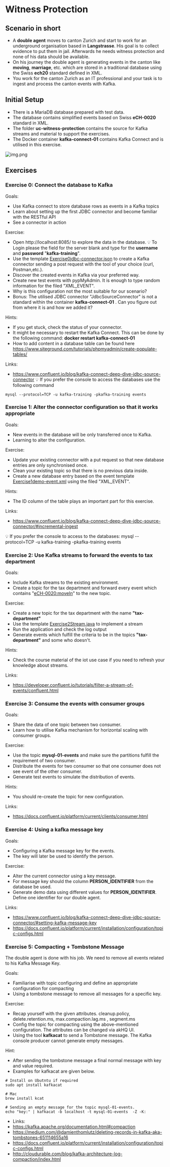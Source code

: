 # Witness Protection

## Scenario in short
* A **double agent** moves to canton Zurich and start to work for an underground organisation based in **Langstrasse**. His goal is to collect evidence to put them in jail. Afterwards he needs witness protection and none of his data should be available.
* On his journey the double agent is generating events in the canton like **moving**, **marriage**, etc. which are stored in a traditional database using the Swiss **ech20** standard defined in XML.
* You work for the canton Zurich as an IT professional and your task is to ingest and process the canton events with Kafka. 

## Initial Setup
* There is a MariaDB database prepared with test data.
* The database contains simplified events based on Swiss **eCH-0020** standard in XML.
* The folder **uc-witness-protection** contains the source for Kafka streams and material to support the exercises.
* The Docker container **kafka-connect-01** contains Kafka Connect and is utilised in this exercise.

![img.png](img/uc-wp-1.JPG)

## Exercises

### Exercise 0: Connect the database to Kafka

Goals:

* Use Kafka connect to store database rows as events in a Kafka topics
* Learn about setting up the first JDBC connector and become familiar with the RESTful API
* See a connector in action

Exercise:

* Open http://localhost:8085/ to explore the data in the database.
 💡 To Login please  the field for the server blank and type for the **username** and **password** "**kafka-training**".
* Use the template [Exercise0jdbc-connector.json](/uc-witness-protection/connectors/Exercise0jdbc-connector.json) to create a Kafka connector sending a post request with the tool of your choice (curl, Postman,etc.).
* Discover the created events in Kafka via your preferred way.
* Create new test events with pypMyAdmin. It is enough to type random information for the filed "XML_EVENT".
* Why is this configuration not the most suitable for our scenario?
* Bonus: The utilised JDBC connector "JdbcSourceConnector" is not a standard within the container **kafka-connect-01** . Can you figure out from where it is and how we added it?

Hints:

* If you get stuck, check the status of your connector. 
* It might be necessary to restart the Kafka Connect. This can be done by the following command: **docker restart kafka-connect-01**
* How to add content in a database table can be found here https://www.siteground.com/tutorials/phpmyadmin/create-populate-tables/

Links:

* https://www.confluent.io/blog/kafka-connect-deep-dive-jdbc-source-connector
💡 If you prefer the console to access the databases use the following command
```
mysql --protocol=TCP -u kafka-training -pkafka-training events
```

### Exercise 1: Alter the connector configuration so that it works appropriate

Goals:

* New events in the database will be only transferred once to Kafka.
* Learning to alter the configuration.

Exercise:

* Update your existing connector with a put request so that new database entries are only synchronised once.
* Clean your existing topic so that there is no previous data inside.
* Create a new database entry based on the event template [Exercise1demo-event.xml](/uc-witness-protection/connectors/Exercise1demo-event.xml) using the filed "XML_EVENT".

Hints:

* The ID column of the table plays an important part for this exercise.

Links:

* https://www.confluent.io/blog/kafka-connect-deep-dive-jdbc-source-connector/#incremental-ingest

💡 If you prefer the console to access to the databases: mysql --protocol=TCP -u kafka-training -pkafka-training events


### Exercise 2: Use Kafka streams to forward the events to tax department

Goals:
* Include Kafka streams to the existing environment.
* Create a topic for the tax department and forward every event which contains "<eCH-0020:moveIn>" to the new topic.

Exercise:

* Create a new topic for the tax department with the name **"tax-department"**
* Use the template [Exercise2Stream.java](uc-witness-protection/kafka-stream/src/main/java/com/zuehlke/training/kafka/witnessprotection/broker/stream/Exercise2Stream.java) to implement a stream
* Run the application and check the log output
* Generate events which fulfill the criteria to be in the topics **"tax-department"** and some who doesn't.

Hints:

* Check the course material of the iot use case if you need to refresh your knowledge about streams.

Links:
* https://developer.confluent.io/tutorials/filter-a-stream-of-events/confluent.html


### Exercise 3: Consume the events with consumer groups

Goals:

* Share the data of one topic between two consumer.
* Learn how to utilise Kafka mechanism for horizontal scaling with consumer groups.

Exercise:

* Use the topic **mysql-01-events** and make sure the partitions fulfill the requirement of two consumer. 
* Distribute the events for two consumer so that one consumer does not see event of the other consumer.
* Generate test events to simulate the distribution of events.

Hints:
* You should  re-create the topic for new configuration.

Links:
* https://docs.confluent.io/platform/current/clients/consumer.html

### Exercise 4: Using a kafka message key
Goals:
* Configuring a Kafka message key for the events.
* The key will later be used to identify the person. 

Exercise:
* Alter the current connector using a key message.
* For message key should the column **PERSON_IDENTIFIER** from the database be used.
* Generate demo data using different values for **PERSON_IDENTIFIER**. Define one identifier for our double agent.

Links:
* https://www.confluent.io/blog/kafka-connect-deep-dive-jdbc-source-connector/#setting-kafka-message-key
* https://docs.confluent.io/platform/current/installation/configuration/topic-configs.html

### Exercise 5: Compacting + Tombstone Message
The double agent is done with his job. We need to remove all events related to his Kafka Message Key.

Goals:
* Familiarise with topic configuring and define an appropriate configuration for compacting 
* Using a tombstone message to remove all messages for a specific key.

Exercise:
* Recap yourself with the given attributes. cleanup.policy, delete.retention.ms, max.compaction.lag.ms , segment.ms 
* Config the topic for compacting using the above-mentioned configuration. The attributes can be changed via akHQ UI. 
* Using the tool **kafkacat** to send a Tombstone message. The Kafka console producer cannot generate empty messages.

Hint:
* After sending the tombstone message a final normal message with key and value required.
* Examples for kafkacat are given below.

```
# Install on Ubutntu if required
sudo apt install kafkacat

# Mac
brew install kcat

# Sending an empty message for the topic mysql-01-events.
echo "key:" | kafkacat -b localhost -t mysql-01-events  -Z -K:
```

* Links:
* https://kafka.apache.org/documentation.html#compaction
* https://medium.com/@damienthomlutz/deleting-records-in-kafka-aka-tombstones-651114655a16
* https://docs.confluent.io/platform/current/installation/configuration/topic-configs.html
* http://cloudurable.com/blog/kafka-architecture-log-compaction/index.html

